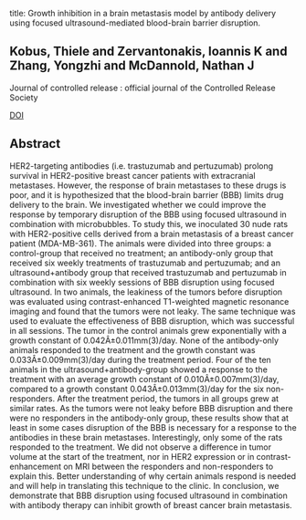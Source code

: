 title: Growth inhibition in a brain metastasis model by antibody delivery using focused ultrasound-mediated blood-brain barrier disruption.

## Kobus, Thiele and Zervantonakis, Ioannis K and Zhang, Yongzhi and McDannold, Nathan J
Journal of controlled release : official journal of the Controlled Release Society

<a href="https://doi.org/10.1016/j.jconrel.2016.08.001">DOI</a>

## Abstract
HER2-targeting antibodies (i.e. trastuzumab and pertuzumab) prolong survival in HER2-positive breast cancer patients with extracranial metastases. However, the response of brain metastases to these drugs is poor, and it is hypothesized that the blood-brain barrier (BBB) limits drug delivery to the brain. We investigated whether we could improve the response by temporary disruption of the BBB using focused ultrasound in combination with microbubbles. To study this, we inoculated 30 nude rats with HER2-positive cells derived from a brain metastasis of a breast cancer patient (MDA-MB-361). The animals were divided into three groups: a control-group that received no treatment; an antibody-only group that received six weekly treatments of trastuzumab and pertuzumab; and an ultrasound+antibody group that received trastuzumab and pertuzumab in combination with six weekly sessions of BBB disruption using focused ultrasound. In two animals, the leakiness of the tumors before disruption was evaluated using contrast-enhanced T1-weighted magnetic resonance imaging and found that the tumors were not leaky. The same technique was used to evaluate the effectiveness of BBB disruption, which was successful in all sessions. The tumor in the control animals grew exponentially with a growth constant of 0.042Â±0.011mm(3)/day. None of the antibody-only animals responded to the treatment and the growth constant was 0.033Â±0.009mm(3)/day during the treatment period. Four of the ten animals in the ultrasound+antibody-group showed a response to the treatment with an average growth constant of 0.010Â±0.007mm(3)/day, compared to a growth constant 0.043Â±0.013mm(3)/day for the six non-responders. After the treatment period, the tumors in all groups grew at similar rates. As the tumors were not leaky before BBB disruption and there were no responders in the antibody-only group, these results show that at least in some cases disruption of the BBB is necessary for a response to the antibodies in these brain metastases. Interestingly, only some of the rats responded to the treatment. We did not observe a difference in tumor volume at the start of the treatment, nor in HER2 expression or in contrast-enhancement on MRI between the responders and non-responders to explain this. Better understanding of why certain animals respond is needed and will help in translating this technique to the clinic. In conclusion, we demonstrate that BBB disruption using focused ultrasound in combination with antibody therapy can inhibit growth of breast cancer brain metastasis.

